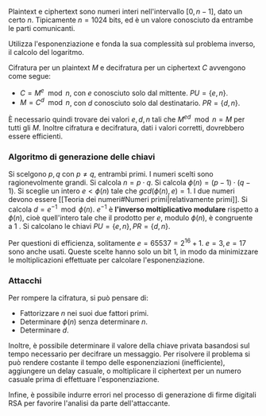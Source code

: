 Plaintext e ciphertext sono numeri interi nell'intervallo $[0, n-1]$, dato un certo $n$. Tipicamente $n=1024$ bits, ed è un valore conosciuto da entrambe le parti comunicanti.

Utilizza l'esponenziazione e fonda la sua complessità sul problema inverso, il calcolo del logaritmo.

Cifratura per un plaintext $M$ e decifratura per un ciphertext $C$ avvengono come segue:
- $C = M^{e} \mod n$, con $e$ conosciuto solo dal mittente. $PU= \{e,n\}$.
- $M = C^{d} \mod n$, con $d$ conosciuto solo dal destinatario. $PR= \{d,n\}$.

È necessario quindi trovare dei valori $e,d,n$ tali che $M^{ed} \mod n = M$ per tutti gli $M$. Inoltre cifratura e decifratura, dati i valori corretti, dovrebbero essere efficienti.

### Algoritmo di generazione delle chiavi

Si scelgono $p,q$ con $p\neq q$, entrambi primi. I numeri scelti sono ragionevolmente grandi.
Si calcola $n = p \cdot q$.
Si calcola $\phi(n) = (p-1)\cdot(q-1)$.
Si sceglie un intero $e < \phi(n)$ tale che $gcd(\phi(n), e) = 1$. I due numeri devono essere [[Teoria dei numeri#Numeri primi|relativamente primi]].
Si calcola $d = e^{-1} \mod \phi(n)$. $e^{-1}$ è **l'inverso moltiplicativo modulare** rispetto a $\phi(n)$, cioè quell'intero tale che il prodotto per $e$, modulo $\phi(n)$, è congruente a $1$ .
Si calcolano le chiavi $PU= \{e,n\}, PR= \{d,n\}$.

Per questioni di efficienza, solitamente $e=65537=2^{16}+1$. $e=3, e=17$ sono anche usati. Queste scelte hanno solo un bit $1$, in modo da minimizzare le moltiplicazioni effettuate per calcolare l'esponenziazione.

### Attacchi

Per rompere la cifratura, si può pensare di:
- Fattorizzare $n$ nei suoi due fattori primi.
- Determinare $\phi(n)$ senza determinare $n$.
- Determinare $d$.

Inoltre, è possibile determinare il valore della chiave privata basandosi sul tempo necessario per decifrare un messaggio. Per risolvere il problema si può rendere costante il tempo delle esponenziazioni (inefficiente), aggiungere un delay casuale, o moltiplicare il ciphertext per un numero casuale prima di effettuare l'esponenziazione.

Infine, è possibile indurre errori nel processo di generazione di firme digitali RSA per favorire l'analisi da parte dell'attaccante.